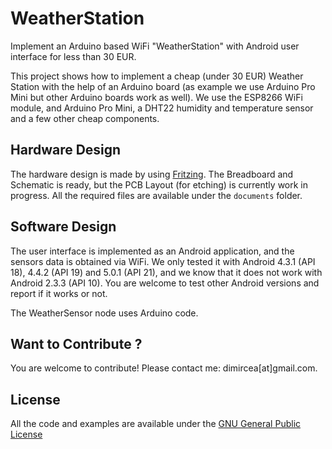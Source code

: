 # WeatherStation
Implement an Arduino based WiFi "WeatherStation" with Android user interface for less than 30 EUR.

This project shows how to implement a cheap (under 30 EUR) Weather Station with the help of an Arduino board (as example we use Arduino Pro Mini but other Arduino boards work as well).
We use the ESP8266 WiFi module, and Arduino Pro Mini, a DHT22 humidity and temperature sensor and a few other cheap components.

## Hardware Design
The hardware design is made by using [Fritzing](fritzing.org). The Breadboard and Schematic is ready, but the PCB Layout (for etching) is currently work in progress. All the required files are available under the `documents` folder.

## Software Design
The user interface is implemented as an Android application, and the sensors data is obtained via WiFi. 
We only tested it with Android 4.3.1 (API 18), 4.4.2 (API 19) and 5.0.1 (API 21), and we know that it does not work with Android 2.3.3 (API 10). You are welcome to test other Android versions and report if it works or not.

The WeatherSensor node uses Arduino code.

## Want to Contribute ?
You are welcome to contribute! Please contact me: dimircea[at]gmail.com.

## License
All the code and examples are available under the [GNU General Public License](http://www.gnu.org/licenses/gpl.html)
